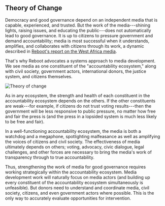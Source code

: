 ## Theory of Change

Democracy and good governance depend on an independent media that is capable, experienced, and trusted. But the work of the media---shining lights, raising issues, and educating the public---does not automatically lead to good governance. It is up to citizens to pressure government and demand accountability; media is most successful when it understands, amplifies, and collaborates with citizens through its work, a dynamic described in [Reboot's report on the West Africa media](http://westafricamedia.reboot.org/).

That's why Reboot advocates a systems approach to media development. We see media as one constituent of the "accountability ecosystem," along with civil society, government actors, international donors, the justice system, and citizens themselves.

<img src="{{ site.baseurl }}/assets/img/on_graphic_theoryOfChange.jpg" alt="Theory of change"/>

As in any ecosystem, the strength and health of each constituent in the accountability ecosystem depends on the others. If the other constituents are weak---for example, if citizens do not trust voting results---then the government will be less responsive to public pressure, no matter how free and fair the press is (and the press in a lopsided system is much less likely to be free and fair).

In a well-functioning accountability ecosystem, the media is both a watchdog and a megaphone, spotlighting malfeasance as well as amplifying the voices of citizens and civil society. The effectiveness of media ultimately depends on others; voting, advocacy, civic dialogue, legal challenges, and other forces are necessary to bring the media's work of transparency through to true accountability.

Thus, strengthening the work of media for good governance requires working strategically within the accountability ecosystem. Media development work will naturally focus on media actors (and building up every constituent of the accountability ecosystem simultaneously is unfeasible). But donors need to understand and coordinate media, civil society, citizens, and even government actors where possible. This is the only way to accurately evaluate opportunities for intervention.
